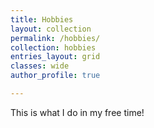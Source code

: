 ```yaml
---
title: Hobbies
layout: collection
permalink: /hobbies/
collection: hobbies
entries_layout: grid
classes: wide
author_profile: true

---
```


This is what I do in my free time!

<!-- {% include base_path %}

{% for post in site.hobbies %}
  {% include archive-single.html %}
{% endfor %} -->
